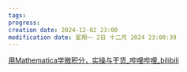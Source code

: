 ```yaml
---
tags: 
progress: 
creation date: 2024-12-02 23:00
modification date: 星期一 2日 十二月 2024 23:00:39
---
```

[用Mathematica学微积分，实操与干货_哔哩哔哩_bilibili](https://www.bilibili.com/cheese/play/ss14221?csource=common_myclass_purchasedlecture_null&spm_id_from=333.874.selfDef.mine_paid_list)

